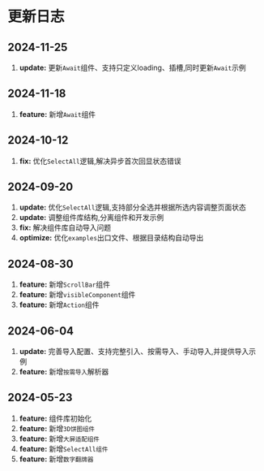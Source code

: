 <!--
 * @Author: jack.hai
 * @Date: 2024-09-23 09:21:38
 * @LastEditTime: 2024-11-25 10:26:02
 * @Description:
-->

# 更新日志

## 2024-11-25

1. **update:** 更新`Await`组件、支持只定义loading、插槽,同时更新`Await`示例

## 2024-11-18

1. **feature:** 新增`Await`组件

## 2024-10-12

1. **fix:** 优化`SelectAll`逻辑,解决异步首次回显状态错误

## 2024-09-20

1. **update:** 优化`SelectAll`逻辑,支持部分全选并根据所选内容调整页面状态
2. **update:** 调整组件库结构,分离组件和开发示例
3. **fix:** 解决组件库自动导入问题
4. **optimize:** 优化`examples`出口文件、根据目录结构自动导出

## 2024-08-30

1. **feature:** 新增`ScrollBar`组件
2. **feature:** 新增`visibleComponent`组件
3. **feature:** 新增`Action`组件

## 2024-06-04

1. **update:** 完善导入配置、支持完整引入、按需导入、手动导入,并提供导入示例
2. **feature:** 新增`按需导入`解析器

## 2024-05-23

1. **feature:** 组件库初始化
2. **feature:** 新增`3D饼图组件`
3. **feature:** 新增`大屏适配组件`
4. **feature:** 新增`SelectAll组件`
5. **feature:** 新增`数字翻牌器`
